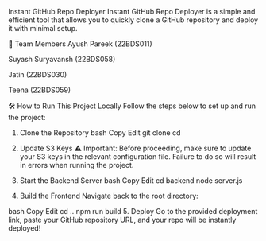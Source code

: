  Instant GitHub Repo Deployer
Instant GitHub Repo Deployer is a simple and efficient tool that allows you to quickly clone a GitHub repository and deploy it with minimal setup.

👥 Team Members
Ayush Pareek (22BDS011)

Suyash Suryavansh (22BDS058)

Jatin (22BDS030)

Teena (22BDS059)

🛠️ How to Run This Project Locally
Follow the steps below to set up and run the project:

1. Clone the Repository
bash
Copy
Edit
git clone <your-repo-link>
cd <repo-folder-name>
2. Update S3 Keys
⚠️ Important: Before proceeding, make sure to update your S3 keys in the relevant configuration file.
Failure to do so will result in errors when running the project.

3. Start the Backend Server
bash
Copy
Edit
cd backend
node server.js
4. Build the Frontend
Navigate back to the root directory:

bash
Copy
Edit
cd ..
npm run build
5. Deploy
Go to the provided deployment link, paste your GitHub repository URL, and your repo will be instantly deployed!
